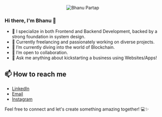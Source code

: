 <p align="center">
                <img
                src="https://komarev.com/ghpvc/?username=github&label=Profile%20views&color=0e75b6&style=flat"
                alt="Bhanu Partap"/>
        </p>

### Hi there, I'm Bhanu 👋

- 🔭 I specialize in both Frontend and Backend Development, backed by a strong foundation in system design.
- 🔭 Currently freelancing and passionately working on diverse projects.
- 🌱 I’m currently diving into the world of Blockchain.
- 👯 I’m open to collaboration.
- 💬 Ask me anything about kickstarting a business using Websites/Apps!

## 📫 How to reach me 
- [LinkedIn](https://www.linkedin.com/in/iambanu/)
- [Email](mailto:bhanudev365@gmail.com)
- [Instagram](https://www.instagram.com/_iambhanu_/)

Feel free to connect and let's create something amazing together! 💻✨
